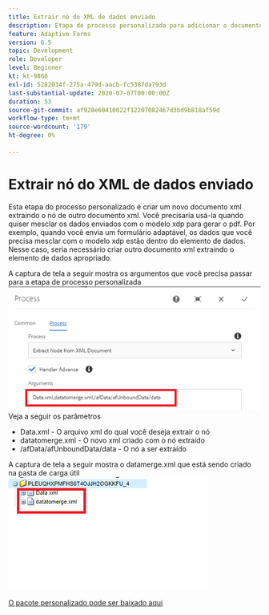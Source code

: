 ```yaml
---
title: Extrair nó do XML de dados enviado
description: Etapa de processo personalizada para adicionar o documento de gravação localizado na pasta de carga útil ao sistema de arquivos
feature: Adaptive Forms
version: 6.5
topic: Development
role: Developer
level: Beginner
kt: kt-9860
exl-id: 5282034f-275a-479d-aacb-fc5387da793d
last-substantial-update: 2020-07-07T00:00:00Z
duration: 53
source-git-commit: af928e60410022f12207082467d3bd9b818af59d
workflow-type: tm+mt
source-wordcount: '179'
ht-degree: 0%

---
```


# Extrair nó do XML de dados enviado

Esta etapa do processo personalizado é criar um novo documento xml extraindo o nó de outro documento xml. Você precisaria usá-la quando quiser mesclar os dados enviados com o modelo xdp para gerar o pdf. Por exemplo, quando você envia um formulário adaptável, os dados que você precisa mesclar com o modelo xdp estão dentro do elemento de dados. Nesse caso, seria necessário criar outro documento xml extraindo o elemento de dados apropriado.

A captura de tela a seguir mostra os argumentos que você precisa passar para a etapa de processo personalizada
![etapa do processo](assets/create-xml-process-step.png)
Veja a seguir os parâmetros
* Data.xml - O arquivo xml do qual você deseja extrair o nó
* datatomerge.xml - O novo xml criado com o nó extraído
* /afData/afUnboundData/data - O nó a ser extraído


A captura de tela a seguir mostra o datamerge.xml que está sendo criado na pasta de carga útil
![create-xml](assets/create-xml.png)

[O pacote personalizado pode ser baixado aqui](/help/forms/assets/common-osgi-bundles/SetValueApp.core-1.0-SNAPSHOT.jar)
